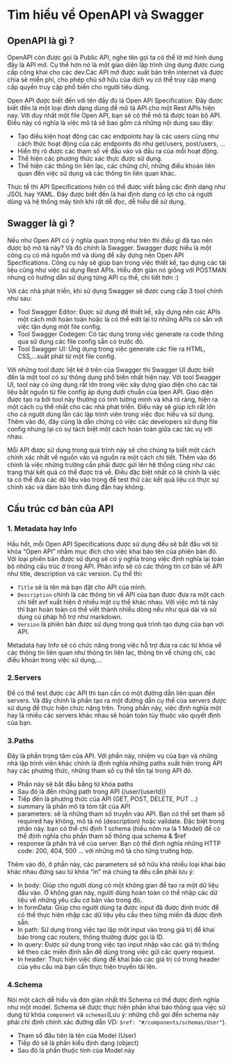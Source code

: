 # Tìm hiểu về OpenAPI và Swagger

## OpenAPI là gì ?

OpenAPI còn được gọi là Public API, nghe tên gọi ta có thể lờ mờ hình dung đây là API mở. Cụ thể hơn nó là một giao diện lập trình ứng dụng được cung cấp công khai cho các dev.Các API mở được xuất bản trên internet và được chia sẻ miễn phí, cho phép chủ sở hữu của dịch vụ có thể truy cập mạng cấp quyền truy cập phổ biến cho người tiêu dùng.

Open API được biết đến với tên đầy đủ là Open API Specification. Đây được biết đến là một loại định dạng dùng để mô tả API cho một Rest APIs hiện nay. Với duy nhất một file Open API, bạn sẽ có thể mô tả được toàn bộ API. Điều này có nghĩa là việc mô tả sẽ bao gồm cả những nội dung sau đây:

- Tạo điều kiện hoạt động các các endpoints hay là các users cũng như cách thức hoạt động của các endpoints đó như get/users, post/users, ...
- Hiển thị rõ được các tham số về đầu vào và đầu ra của mỗi hoạt động.
- Thể hiện các phương thức xác thực được sử dụng.
- Thể hiện các thông tin liên lạc, các chứng chỉ, những điều khoản liên quan đến việc sử dụng và các thông tin liên quan khác.

Thực tế thì API Specifications hiện có thể được viết bằng các định dạng như JSOL hay YAML. Đây được biết đến là hai định dạng có lợi cho cả người dùng và hệ thống máy tính khi rất dễ đọc, dễ hiểu để sử dụng.

## Swagger là gì ?

Nếu như Open API có ý nghĩa quan trọng như trên thì điều gì đã tạo nên được bộ mô tả này? Và đó chính là Swagger. Swagger được hiểu là một công cụ có mã nguồn mở và dùng để xây dựng nên Open API Specifications. Công cụ này sẽ giúp bạn trong việc thiết kế, tạo dựng các tài liệu cũng như việc sử dụng Rest APIs. Hiểu đơn giản nó giống với POSTMAN nhưng có hướng dẫn sử dụng từng API cụ thể, chi tiết hơn :) 

Với các nhà phát triển, khi sử dụng Swagger sẽ được cung cấp 3 tool chính như sau: 

- Tool Swagger Editor: Được sử dụng để thiết kế, xây dựng nên các APIs một cách mới hoàn toàn hoặc là có thể edit lại từ những APIs có sẵn với việc tận dụng một file config.
- Tool Swagger Codegen: Có tác dụng trong việc generate ra code thông qua sử dụng các file config sẵn có trước đó.
- Tool Swagger UI: Ứng dụng trong việc generate các file ra HTML, CSS,...xuất phát từ một file config.

Với những tool được liệt kê ở trên của Swagger thì Swagger UI được biết đến là một tool có sự thông dụng phổ biến nhất hiện nay. Với tool Swagger UI, tool này có ứng dụng rất lớn trong việc xây dựng giao diện cho các tài liệu bắt nguồn từ file config áp dụng dưới chuẩn của Ipen API. Giao diện được tạo ra bởi tool này thường có tính tường minh và khá rõ ràng, hiện ra một cách cụ thể nhất cho các nhà phát triển. Điều này sẽ giúp ích rất lớn cho cả người dùng lẫn các lập trình viên trong việc đọc hiểu và sử dụng. Thêm vào đó, đây cũng là dẫn chứng có việc các developers sử dụng file config nhưng lại có sự tách biệt một cách hoàn toàn giữa các tác vụ với nhau.

Mỗi API được sử dụng trong quá trình này sẽ cho chúng ta biết một cách chính xác nhất về nguồn vào và nguồn ra một cách chi tiết. Thêm vào đó chính là việc những trường cần phải được gửi lên hệ thống cũng như các trạng thái kết quả có thể được trả về. Điều đặc biệt nhất có lẽ chính là việc ta có thể đưa các dữ liệu vào trong để test thử các kết quả liệu có thực sự chính xác và đảm bảo tính đúng đắn hay không. 

## Cấu trúc cơ bản của API

### 1. Metadata hay Info

Hầu hết, mỗi Open API Specifications được sử dụng đều sẽ bắt đầu với từ khóa “Open API” nhằm mục đích cho việc khai báo tên của phiên bản đó. Với loại phiên bản được sử dụng sẽ có ý nghĩa trong việc định nghĩa lại toàn bộ những cấu trúc ở trong API. Phân info sẽ có các thông tin cơ bản về API như title, description và các version. Cụ thể thì:

- `Title` sẽ là tên mà bạn đặt cho API của mình.
- `Description` chính là các thông tin về API của bạn được đưa ra một cách chi tiết avf xuất hiện ở nhiều mặt cụ thể khác nhau. Với việc mô tả này thì bạn hoàn toàn có thể viết thành nhiều dòng nếu như quá dài và sử dụng cú pháp hỗ trợ như markdown.
- `Version` là phiên bản được sử dụng trong quá trình tạo dựng của bạn với API.

Metadata hay Info sẽ có chức năng trong việc hỗ trợ đưa ra các từ khóa về các thông tin liên quan như thông tin liên lạc, thông tin về chứng chỉ, các điều khoản trong việc sử dụng,...

### 2.Servers

Để có thể test được các API thì bạn cần có một đường dẫn liên quan đến servers. Và đây chính là phần tạo ra một đường dẫn cụ thể của servers được sử dụng để thực hiện chức năng trên. Trong phần này, việc định nghĩa một hay là nhiều các servers khác nhau sẽ hoàn toàn tùy thuộc vào quyết định của bạn.

### 3.Paths

Đây là phần trọng tâm của API. Với phần này, nhiệm vụ của bạn và những nhà lập trình viên khác chính là định nghĩa những paths xuất hiện trong API hay các phương thức, những tham số cụ thể tồn tại trong API đó.

- Phần này sẽ bắt đầu bằng từ khóa paths
- Sau đó là đến những path trong API (/user/{userId})
- Tiếp đến là phương thức của API (GET, POST, DELETE, PUT ...)
- summary là phần mô tả tóm tắt của API
- parameters: sẽ là những tham số truyền vào API. Bạn có thể set tham số required hay không, mô tả nó (description) hoặc validate. Đặc biệt trong phần này. bạn có thể chỉ định 1 schema (hiểu nôm na là 1 Model) để có thể định nghĩa cho phần tham số thông qua schema & $ref
- response là phần trả về của server. Bạn có thể định nghĩa những HTTP code: 200, 404, 500 ... với những mô tả cho từng trường hợp.

Thêm vào đó, ở phần này, các parameters sẽ sở hữu khá nhiều loại khai báo khác nhau đứng sau từ khóa “in” mà chúng ta đều cần phải lưu ý:

- In body: Giúp cho người dùng có một không gian để tạo ra một dữ liệu đầu vào. Ở không gian này, người dùng hoàn toàn có thể nhập  các dữ liệu về những yêu cầu cơ bản vào trong đó.
- In formData: Giúp cho người dùng tạ được input đã được định trước để có thể thực hiện nhập các dữ liệu yêu cầu theo từng miền đã được định sẵn.
- In path: Sử dụng trong việc tạo lập một input vào trong giá trị để khai báo trong các routers, thông thường được gọi là ID. 
- In query: Được sử dụng trong việc tạo input nhập vào các giá trị thống kê theo các miền định sẵn để dùng trong việc gửi các query request.
- In header: Thực hiện việc dùng để khai báo các giá trị có trong header của yêu cầu mà bạn cần thực hiện truyền tải lên. 

### 4.Schema

Nói một cách dễ hiểu và đơn giản nhất thì Schema có thể được định nghĩa như một model. Schema sẽ được thực hiện phần khai báo thông qua việc sử dụng từ khóa `component` và `schemas`(Lưu ý: những chỗ gọi đến schema này phải chỉ định chính xác đường dẫn VD: `$ref: "#/components/schemas/User"`). 

- Tham số đầu tiên là tên của Model (User)
- Tiếp đó sẽ là phần kiểu định dạng (object)
- Sau đó là phần thuộc tính của Model này


